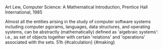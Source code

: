 ﻿Art Lew, Computer Science: A Mathematical Introduction, Prentice Hall International, 1985

Almost all the entities arising in the study of computer software systems including computer pgorams, languages, data structures, and operating systems, can be abstractly (mathematically) defined as 'algebraic systems': i.e., as set of objects together with certain 'relations' and 'operations' associated with the sets. 51h {#calculation} {#making}
